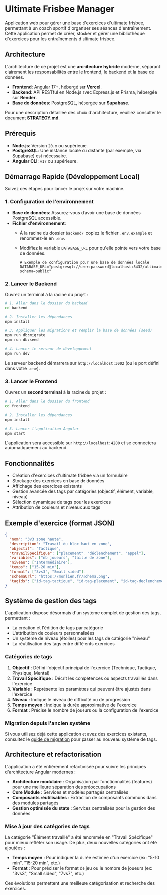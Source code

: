 # Ultimate Frisbee Manager

Application web pour gérer une base d'exercices d'ultimate frisbee, permettant à un coach sportif d'organiser ses séances d'entraînement. Cette application permet de créer, stocker et gérer une bibliothèque d'exercices pour les entraînements d'ultimate frisbee.

## Architecture

L'architecture de ce projet est une **architecture hybride** moderne, séparant clairement les responsabilités entre le frontend, le backend et la base de données.

- **Frontend**: Angular 17+, hébergé sur **Vercel**.
- **Backend**: API RESTful en Node.js avec Express.js et Prisma, hébergée sur **Render**.
- **Base de données**: PostgreSQL, hébergée sur **Supabase**.

Pour une description détaillée des choix d'architecture, veuillez consulter le document [**STRATEGY.md**](STRATEGY.md).

## Prérequis

- **Node.js**: Version `20.x` ou supérieure.
- **PostgreSQL**: Une instance locale ou distante (par exemple, via Supabase) est nécessaire.
- **Angular CLI**: `v17` ou supérieure.

## Démarrage Rapide (Développement Local)

Suivez ces étapes pour lancer le projet sur votre machine.

### 1. Configuration de l'environnement

- **Base de données**: Assurez-vous d'avoir une base de données PostgreSQL accessible.
- **Fichier d'environnement**:
  - À la racine du dossier `backend/`, copiez le fichier `.env.example` et renommez-le en `.env`.
  - Modifiez la variable `DATABASE_URL` pour qu'elle pointe vers votre base de données.

    ```
    # Exemple de configuration pour une base de données locale
    DATABASE_URL="postgresql://user:password@localhost:5432/ultimate_frisbee_db?schema=public"
    ```

### 2. Lancer le Backend

Ouvrez un terminal à la racine du projet :

```bash
# 1. Aller dans le dossier du backend
cd backend

# 2. Installer les dépendances
npm install

# 3. Appliquer les migrations et remplir la base de données (seed)
npm run db:migrate
npm run db:seed

# 4. Lancer le serveur de développement
npm run dev
```

Le serveur backend démarrera sur `http://localhost:3002` (ou le port défini dans votre `.env`).

### 3. Lancer le Frontend

Ouvrez un **second terminal** à la racine du projet :

```bash
# 1. Aller dans le dossier du frontend
cd frontend

# 2. Installer les dépendances
npm install

# 3. Lancer l'application Angular
npm start
```

L'application sera accessible sur `http://localhost:4200` et se connectera automatiquement au backend.

## Fonctionnalités

- Création d'exercices d'ultimate frisbee via un formulaire
- Stockage des exercices en base de données
- Affichage des exercices existants
- Gestion avancée des tags par catégories (objectif, élément, variable, niveau)
- Sélection dynamique de tags pour les exercices
- Attribution de couleurs et niveaux aux tags

## Exemple d'exercice (format JSON)

```json
{
  "nom": "3v3 zone haute",
  "description": "Travail du bloc haut en zone",
  "objectif": "Tactique",
  "travailSpecifique": ["placement", "déclenchement", "appel"],
  "variables": ["nb joueurs", "taille de zone"],
  "niveau": ["Intermédiaire"],
  "temps": ["15-20 min"],
  "format": ["3vs3", "Small sided"],
  "schemaUrl": "https://monlien.fr/schema.png",
  "tagIds": ["id-tag-tactique", "id-tag-placement", "id-tag-declenchement", "id-tag-appel", "id-tag-nbjoueurs", "id-tag-taillezone", "id-tag-intermediaire", "id-tag-15-20min", "id-tag-3vs3", "id-tag-smallsided"]
}
```

## Système de gestion des tags

L'application dispose désormais d'un système complet de gestion des tags, permettant :

- La création et l'édition de tags par catégorie
- L'attribution de couleurs personnalisées
- Un système de niveau (étoiles) pour les tags de catégorie "niveau"
- La réutilisation des tags entre différents exercices

### Catégories de tags

1. **Objectif** : Défini l'objectif principal de l'exercice (Technique, Tactique, Physique, Mental)
2. **Travail Spécifique** : Décrit les compétences ou aspects travaillés dans l'exercice
3. **Variable** : Représente les paramètres qui peuvent être ajustés dans l'exercice
4. **Niveau** : Indique le niveau de difficulté ou de progression
5. **Temps moyen** : Indique la durée approximative de l'exercice
6. **Format** : Précise le nombre de joueurs ou la configuration de l'exercice

### Migration depuis l'ancien système

Si vous utilisez déjà cette application et avez des exercices existants, consultez le [guide de migration](docs/MIGRATION.md) pour passer au nouveau système de tags.

## Architecture et refactorisation

L'application a été entièrement refactorisée pour suivre les principes d'architecture Angular modernes :

- **Architecture modulaire** : Organisation par fonctionnalités (features) pour une meilleure séparation des préoccupations
- **Core Module** : Services et modèles partagés centralisés
- **Composants réutilisables** : Extraction de composants communs dans des modules partagés
- **Gestion optimisée du state** : Services centralisés pour la gestion des données

### Mise à jour des catégories de tags

La catégorie "Élément travaillé" a été renommée en "Travail Spécifique" pour mieux refléter son usage. De plus, deux nouvelles catégories ont été ajoutées :

- **Temps moyen** : Pour indiquer la durée estimée d'un exercice (ex: "5-10 min", "15-20 min", etc.)
- **Format** : Pour préciser le format de jeu ou le nombre de joueurs (ex: "3vs3", "Small sided", "7vs7", etc.)

Ces évolutions permettent une meilleure catégorisation et recherche des exercices.
